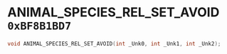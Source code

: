 # ANIMAL_SPECIES_REL_SET_AVOID `0xBF8B1BD7`

```cpp
void ANIMAL_SPECIES_REL_SET_AVOID(int _Unk0, int _Unk1, int _Unk2);
```